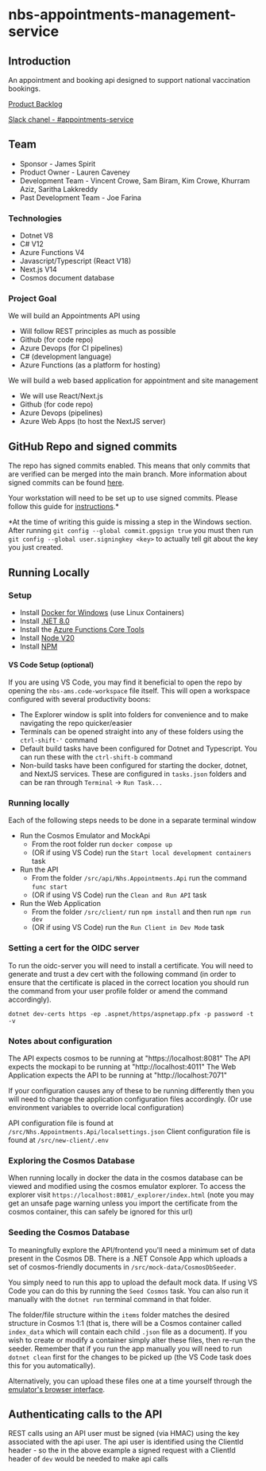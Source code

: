 # nbs-appointments-management-service

## Introduction

An appointment and booking api designed to support national vaccination bookings.

[Product Backlog](https://nhsd-jira.digital.nhs.uk/secure/RapidBoard.jspa?rapidView=7622&projectKey=APPT&view=planning.nodetail&selectedIssue=APPT-26&issueLimit=100#)

[Slack chanel - #appointments-service](https://nhsdigitalcorporate.enterprise.slack.com/archives/C062RBW4NF4)

## Team

- Sponsor - James Spirit
- Product Owner - Lauren Caveney
- Development Team - Vincent Crowe, Sam Biram, Kim Crowe, Khurram Aziz, Saritha Lakkreddy
- Past Development Team - Joe Farina

### Technologies

- Dotnet V8
- C# V12
- Azure Functions V4
- Javascript/Typescript (React V18)
- Next.js V14
- Cosmos document database

### Project Goal

We will build an Appointments API using

- Will follow REST principles as much as possible
- Github (for code repo)
- Azure Devops (for CI pipelines)
- C# (development language)
- Azure Functions (as a platform for hosting)

We will build a web based application for appointment and site management

- We will use React/Next.js
- Github (for code repo)
- Azure Devops (pipelines)
- Azure Web Apps (to host the NextJS server)

## GitHub Repo and signed commits

The repo has signed commits enabled. This means that only commits that are verified can be merged into the main branch. More information about signed commits can be found [here](https://docs.github.com/en/authentication/managing-commit-signature-verification/about-commit-signature-verification).

Your workstation will need to be set up to use signed commits. Please follow this guide for [instructions](https://github.com/NHSDigital/software-engineering-quality-framework/blob/main/practices/guides/commit-signing.md).\*

\*At the time of writing this guide is missing a step in the Windows section. After running `git config --global commit.gpgsign true` you must then run `git config --global user.signingkey <key>` to actually tell git about the key you just created.

## Running Locally

### Setup

- Install [Docker for Windows](https://docs.docker.com/desktop/install/windows-install/) (use Linux
  Containers)
- Install [.NET 8.0](https://learn.microsoft.com/en-us/dotnet/core/install/windows?tabs=net60)
- Install the [Azure Functions Core
  Tools](https://learn.microsoft.com/en-us/azure/azure-functions/functions-run-local?tabs=windows%2Cisolated-process%2Cnode-v4%2Cpython-v2%2Chttp-trigger%2Ccontainer-apps&pivots=programming-language-csharp)
- Install [Node V20](https://nodejs.org/en/learn/getting-started/an-introduction-to-the-npm-package-manager)
- Install [NPM](https://docs.npmjs.com/downloading-and-installing-node-js-and-npm)

#### VS Code Setup (optional)

If you are using VS Code, you may find it beneficial to open the repo by opening the `nbs-ams.code-workspace` file itself. This will open a workspace configured with several productivity boons:

- The Explorer window is split into folders for convenience and to make navigating the repo quicker/easier
- Terminals can be opened straight into any of these folders using the `ctrl-shift-'` command
- Default build tasks have been configured for Dotnet and Typescript. You can run these with the `ctrl-shift-b` command
- Non-build tasks have been configured for starting the docker, dotnet, and NextJS services. These are configured in `tasks.json` folders and can be ran through `Terminal` -> `Run Task...`

### Running locally

Each of the following steps needs to be done in a separate terminal window

- Run the Cosmos Emulator and MockApi
  - From the root folder run `docker compose up`
  - (OR if using VS Code) run the `Start local development containers` task
- Run the API
  - From the folder `/src/api/Nhs.Appointments.Api` run the command `func start`
  - (OR if using VS Code) run the `Clean and Run API` task
- Run the Web Application
  - From the folder `/src/client/` run `npm install` and then run `npm run dev`
  - (OR if using VS Code) run the `Run Client in Dev Mode` task

### Setting a cert for the OIDC server

To run the oidc-server you will need to install a certificate. You will need to generate
and trust a dev cert with the following command (in order to ensure that the certificate
is placed in the correct location you should run the command from your user profile folder
or amend the command accordingly).

`dotnet dev-certs https -ep .aspnet/https/aspnetapp.pfx -p password -t -v`

### Notes about configuration

The API expects cosmos to be running at "https://localhost:8081"
The API expects the mockapi to be running at "http://localhost:4011"
The Web Application expects the API to be running at "http://localhost:7071"

If your configuration causes any of these to be running differently then you will need to change the application
configuration files accordingly. (Or use environment variables to override local configuration)

API configuration file is found at `/src/Nhs.Appointments.Api/localsettings.json`
Client configuration file is found at `/src/new-client/.env`

### Exploring the Cosmos Database

When running locally in docker the data in the cosmos database can be viewed and modified using the cosmos emulator
explorer. To access the explorer visit `https://localhost:8081/_explorer/index.html` (note you may get an unsafe page
warning unless you import the certificate from the cosmos container, this can safely be ignored for this url)

### Seeding the Cosmos Database

To meaningfully explore the API/frontend you'll need a minimum set of data present in the Cosmos DB. There is a .NET Console App which uploads a set of cosmos-friendly documents in `/src/mock-data/CosmosDbSeeder`.

You simply need to run this app to upload the default mock data. If using VS Code you can do this by running the `Seed Cosmos` task. You can also run it manually with the `dotnet run` terminal command in that folder.

The folder/file structure within the `items` folder matches the desired structure in Cosmos 1:1 (that is, there will be a Cosmos container called `index_data` which will contain each child `.json` file as a document). If you wish to create or modify a container simply alter these files, then re-run the seeder. Remember that if you run the app manually you will need to run `dotnet clean` first for the changes to be picked up (the VS Code task does this for you automatically).

Alternatively, you can upload these files one at a time yourself through the [emulator's browser interface](https://localhost:8081/_explorer/index.html).

## Authenticating calls to the API

REST calls using an API user must be signed (via HMAC) using the key associated with the api user.
The api user is identified using the ClientId header - so the in the above example a signed request with a ClientId header of `dev` would be needed to make api calls
